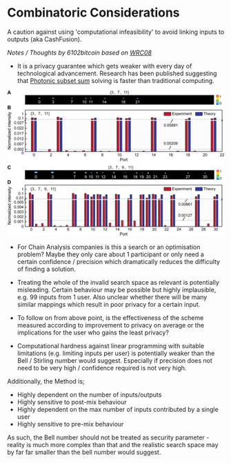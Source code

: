 # Combinatoric Considerations

A caution against using 'computational infeasibility' to avoid linking inputs to outputs (aka CashFusion).

_Notes / Thoughts by 6102bitcoin based on [WRC08](https://www.youtube.com/watch?v=bpLOSytc7vc)_

- It is a privacy guarantee which gets weaker with every day of technological advancement. Research has been published suggesting that [Photonic subset sum](eaay5853.pdf) solving is faster than traditional computing.

![](photonic_subset_sum.jpg)

- For Chain Analysis companies is this a search or an optimisation problem?
Maybe they only care about 1 participant or only need a certain confidence / precision which dramatically reduces the difficulty of finding a solution.

- Treating the whole of the invalid search space as relevant is potentially misleading.
Certain behaviour may be possible but highly implausible, e.g. 99 inputs from 1 user.
Also unclear whether there will be many similar mappings which result in poor privacy for a certain input.

- To follow on from above point, is the effectiveness of the scheme measured according to improvement to privacy on average or the implications for the user who gains the least privacy?

- Computational hardness against linear programming with suitable limitations (e.g. limiting inputs per user) is potentially weaker than the Bell / Stirling number would suggest.
Especially if precision does not need to be very high / confidence required is not very high.

Additionally, the Method is;
- Highly dependent on the number of inputs/outputs
- Highly sensitive to post-mix behaviour
- Highly dependent on the max number of inputs contributed by a single user
- Highly sensitive to pre-mix behaviour

As such, the Bell number should not be treated as security parameter - reality is much more complex than that and the realistic search space may by far far smaller than the bell number would suggest.

